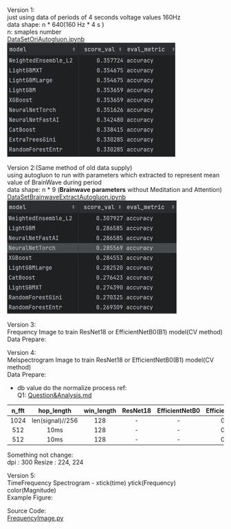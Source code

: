 Version 1:  
just using data of periods of 4 seconds voltage values 160Hz  
data shape: n * 640(160 Hz * 4 s )  
n: smaples number  
[DataSetOriAutogluon.ipynb](Experiments%2FDataSetOriAutogluon.ipynb)  
![img.png](ResultsImage/Version1.png)

Version 2:(Same method of old data supply)  
using autogluon to run with parameters which extracted to represent mean value of BrainWave during period  
data shape: n * 9 (**Brainwave parameters** without Meditation and Attention)  
[DataSetBrainwaveExtractAutogluon.ipynb](Experiments%2FDataSetBrainwaveExtractAutogluon.ipynb)  
![img.png](ResultsImage/Version2.png)

Version 3:  
Frequency Image to train ResNet18 or EfficientNetB0(B1) model(CV method)
Data Prepare:  


Version 4:  
Melspectrogram Image to train ResNet18 or EfficientNetB0(B1) model(CV method)  
Data Prepare:  
- db value do the normalize process ref:  
Q1: [Question&Analysis.md](Question&Analysis.md)

| n_fft |    hop_length    | win_length | ResNet18 | EfficientNetB0 | EfficientNetB1 |
|:-----:|:----------------:|:----------:|:--------:|:--------------:|:--------------:|
| 1024  | len(signal)//256 |    128     |    -     |       -        |      0.34      |
|  512  |       10ms       |    128     |    -     |       -        |      0.29      |
|  512  |       10ms       |    128     |    -     |       -        |      0.29      |
Something not change:  
dpi : 300
Resize : 224, 224

Version 5:  
TimeFrequency Spectrogram - xtick(time) ytick(Frequency) color(Magnitude)  
Example Figure:  

Source Code:  
[FrequencyImage.py](DataSetConvertImage%2FSignal2Image%2FFrequencyImage.py)
